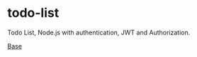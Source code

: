# todo-list
Todo List, Node.js with authentication, JWT and Authorization.

[Base](https://medium.freecodecamp.org/securing-node-js-restful-apis-with-json-web-tokens-9f811a92bb52)
